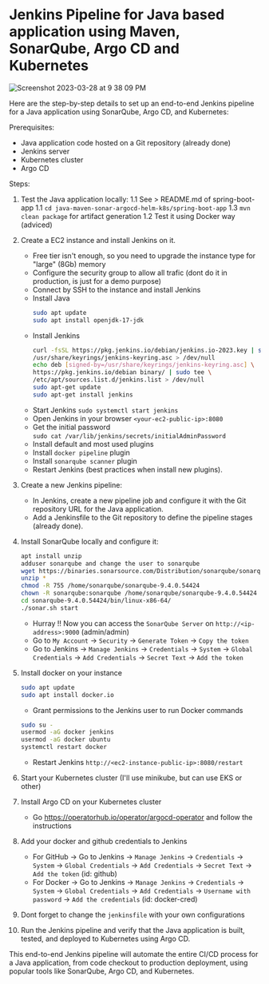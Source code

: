 # Jenkins Pipeline for Java based application using Maven, SonarQube, Argo CD and Kubernetes

![Screenshot 2023-03-28 at 9 38 09 PM](https://user-images.githubusercontent.com/43399466/228301952-abc02ca2-9942-4a67-8293-f76647b6f9d8.png)


Here are the step-by-step details to set up an end-to-end Jenkins pipeline for a Java application using SonarQube, Argo CD, and Kubernetes:

Prerequisites:

   -  Java application code hosted on a Git repository (already done) 
   -  Jenkins server
   -  Kubernetes cluster
   -  Argo CD

Steps:

   1. Test the Java application locally:
       1.1 See > README.md of spring-boot-app
       1.1 `cd java-maven-sonar-argocd-helm-k8s/spring-boot-app`
       1.3 `mvn clean package` for artifact generation
       1.2 Test it using Docker way (adviced)

   2. Create a EC2 instance and install Jenkins on it.
      - Free tier isn't enough, so you need to upgrade the instance type for "large" (8Gb) memory
      - Configure the security group to allow all trafic (dont do it in production, is just for a demo purpose)
      - Connect by SSH to the instance and install Jenkins
      - Install Java
         ```bash
         sudo apt update
         sudo apt install openjdk-17-jdk
         ```
      - Install Jenkins
         ```bash
         curl -fsSL https://pkg.jenkins.io/debian/jenkins.io-2023.key | sudo tee \
         /usr/share/keyrings/jenkins-keyring.asc > /dev/null
         echo deb [signed-by=/usr/share/keyrings/jenkins-keyring.asc] \
         https://pkg.jenkins.io/debian binary/ | sudo tee \
         /etc/apt/sources.list.d/jenkins.list > /dev/null
         sudo apt-get update
         sudo apt-get install jenkins
         ```
      - Start Jenkins
            `sudo systemctl start jenkins`
      - Open Jenkins in your browser
            `<your-ec2-public-ip>:8080`
      - Get the initial password  
            `sudo cat /var/lib/jenkins/secrets/initialAdminPassword`
      - Install default and most used plugins    
      - Install `docker pipeline` plugin
      - Install `sonarqube scanner` plugin
      - Restart Jenkins (best practices when install new plugins).

   3. Create a new Jenkins pipeline:
      - In Jenkins, create a new pipeline job and configure it with the Git repository URL for the Java application.
      - Add a Jenkinsfile to the Git repository to define the pipeline stages (already done).
   
   4. Install SonarQube locally and configure it:
         ```bash
         apt install unzip
         adduser sonarqube and change the user to sonarqube
         wget https://binaries.sonarsource.com/Distribution/sonarqube/sonarqube-9.4.0.54424.zip
         unzip *
         chmod -R 755 /home/sonarqube/sonarqube-9.4.0.54424
         chown -R sonarqube:sonarqube /home/sonarqube/sonarqube-9.4.0.54424
         cd sonarqube-9.4.0.54424/bin/linux-x86-64/
         ./sonar.sh start
         ```
      - Hurray !! Now you can access the `SonarQube Server` on `http://<ip-address>:9000` (admin/admin)
      - Go to `My Account` -> `Security` -> `Generate Token` -> `Copy the token`
      - Go to Jenkins -> `Manage Jenkins` -> `Credentials` -> `System` -> `Global Credentials` -> `Add Credentials` -> `Secret Text` -> `Add the token`

   5. Install docker on your instance
      ```bash	
      sudo apt update
      sudo apt install docker.io
      ```
      - Grant permissions to the Jenkins user to run Docker commands
      ```bash
      sudo su - 
      usermod -aG docker jenkins
      usermod -aG docker ubuntu
      systemctl restart docker
      ```
      - Restart Jenkins
      `http://<ec2-instance-public-ip>:8080/restart`
   
   6. Start your Kubernetes cluster (I'll use minikube, but can use EKS or other)

   7. Install Argo CD on your Kubernetes cluster
      - Go https://operatorhub.io/operator/argocd-operator and follow the instructions
   
   8. Add your docker and github credentials to Jenkins
      - For GitHub -> Go to Jenkins -> `Manage Jenkins` -> `Credentials` -> `System` -> `Global Credentials` -> `Add Credentials` -> `Secret Text` -> `Add the token` (id: github)
      - For Docker -> Go to Jenkins -> `Manage Jenkins` -> `Credentials` -> `System` -> `Global Credentials` -> `Add Credentials` -> `Username with password` -> `Add the credentials` (id: docker-cred)

   9. Dont forget to change the `jenkinsfile` with your own configurations

   10. Run the Jenkins pipeline and verify that the Java application is built, tested, and deployed to Kubernetes using Argo CD.







This end-to-end Jenkins pipeline will automate the entire CI/CD process for a Java application, from code checkout to production deployment, using popular tools like SonarQube, Argo CD, and Kubernetes.
